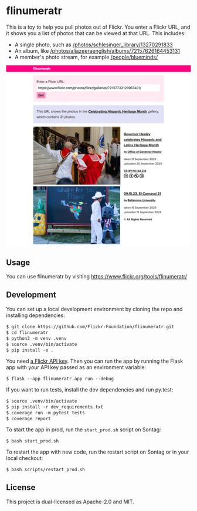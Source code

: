 # flinumeratr

This is a toy to help you pull photos out of Flickr.
You enter a Flickr URL, and it shows you a list of photos that can be viewed at that URL.
This includes:

*   A single photo, such as [/photos/schlesinger_library/13270291833](https://www.flickr.org/tools/flinumeratr/see_photos?flickr_url=https://www.flickr.com/photos/schlesinger_library/13270291833)
*   An album, like
[/photos/aljazeeraenglish/albums/72157626164453131](https://www.flickr.org/tools/flinumeratr?flickr_url=https://www.flickr.com/photos/aljazeeraenglish/albums/72157626164453131)
*   A member's photo stream, for example [/people/blueminds/](https://www.flickr.org/tools/flinumeratr?flickr_url=https://www.flickr.com/people/blueminds/)

<img src="screenshot.jpg" alt="Screenshot of flinumeratr. It's a web app with a single input field at the top, into which somebody has entered a Flickr URL. Below the input form is a purple box explaining that this URL shows the photos in a gallery about celebrating Hispanic Heritage Month, and then two photos from the gallery.">

## Usage

You can use flinumeratr by visiting <https://www.flickr.org/tools/flinumeratr/>

## Development

You can set up a local development environment by cloning the repo and installing dependencies:

```console
$ git clone https://github.com/Flickr-Foundation/flinumeratr.git
$ cd flinumeratr
$ python3 -m venv .venv
$ source .venv/bin/activate
$ pip install -e .
```

You need [a Flickr API key][key].
Then you can run the app by running the Flask app with your API key passed as an environment variable:

```console
$ flask --app flinumeratr.app run --debug
```

If you want to run tests, install the dev dependencies and run py.test:

```console
$ source .venv/bin/activate
$ pip install -r dev_requirements.txt
$ coverage run -m pytest tests
$ coverage report
```

To start the app in prod, run the `start_prod.sh` script on Sontag:

```console
$ bash start_prod.sh
```

To restart the app with new code, run the restart script on Sontag or in your local checkout:

```console
$ bash scripts/restart_prod.sh
```

[key]: https://www.flickr.com/services/api/misc.api_keys.html

## License

This project is dual-licensed as Apache-2.0 and MIT.
